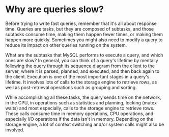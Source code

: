 # Why are queries slow?

Before trying to write fast queries, remember that it's all about response time. Queries are tasks, but they are composed of subtasks, and those subtasks consume time, making them happen fewer times, or making them happen more quickly. Sometimes you might also need to modify a query to reduce its impact on other queries running on the system.

What are the subtasks that MySQL performs to execute a query, and which ones are slow? In general, you can think of a query's lifetime by mentally following the query through its sequence diagram from the client to the server, where it is parsed, planned, and executed, and then back again to the client. Execution is one of the most important stages in a query's lifetime. It involves lots of calls to the storage engine to retrieve rows, as well as post-retrieval operations such as grouping and sorting.

While accomplishing all these tasks, the query sends time on the network, in the CPU, in operations such as statistics and planning, locking (mutex waits) and most especially, calls to the storage engine to retrieve rows. These calls consume time in memory operations, CPU operations, and especially I/O operations if the data isn't in memory. Depending on the storage engine, a lot of context switching and/or system calls might also be involved.
